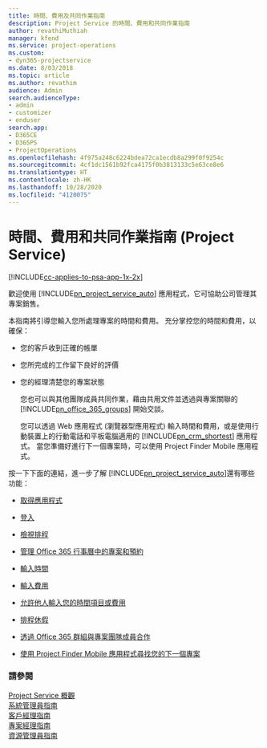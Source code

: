 ```yaml
---
title: 時間、費用及共同作業指南
description: Project Service 的時間、費用和共同作業指南
author: revathiMuthiah
manager: kfend
ms.service: project-operations
ms.custom:
- dyn365-projectservice
ms.date: 8/03/2018
ms.topic: article
ms.author: revathim
audience: Admin
search.audienceType:
- admin
- customizer
- enduser
search.app:
- D365CE
- D365PS
- ProjectOperations
ms.openlocfilehash: 4f975a248c6224bdea72ca1ecdb8a299f0f9254c
ms.sourcegitcommit: 4cf1dc1561b92fca4175f0b3813133c5e63ce8e6
ms.translationtype: HT
ms.contentlocale: zh-HK
ms.lasthandoff: 10/28/2020
ms.locfileid: "4120075"
---
```

# <a name="time-expense-and-collaboration-guide-project-service"></a>時間、費用和共同作業指南 (Project Service)

[!INCLUDE[cc-applies-to-psa-app-1x-2x](../includes/cc-applies-to-psa-app-1x-2x.md)]

歡迎使用 [!INCLUDE[pn_project_service_auto](../includes/pn-project-service-auto.md)] 應用程式，它可協助公司管理其專案銷售。 
  
 本指南將引導您輸入您所處理專案的時間和費用。 充分掌控您的時間和費用，以確保：  
  
- 您的客戶收到正確的帳單  
  
- 您所完成的工作留下良好的評價  
  
- 您的經理清楚您的專案狀態  
  
  您也可以與其他團隊成員共同作業，藉由共用文件並透過與專案關聯的 [!INCLUDE[pn_office_365_groups](../includes/pn-office-365-groups.md)] 開始交談。  
  
  您可以透過 Web 應用程式 (瀏覽器型應用程式) 輸入時間和費用，或是使用行動裝置上的行動電話和平板電腦適用的 [!INCLUDE[pn_crm_shortest](../includes/pn-crm-shortest.md)] 應用程式。 當您準備好進行下一個專案時，可以使用 Project Finder Mobile 應用程式。  
  
按一下下面的連結，進一步了解 [!INCLUDE[pn_project_service_auto](../includes/pn-project-service-auto.md)]還有哪些功能：  
  
-   [取得應用程式](../psa/get-apps.md)  
  
-   [登入](../psa/sign-in.md)  
  
-   [檢視排程](../psa/view-schedule.md)  
  
-   [管理 Office 365 行事曆中的專案和預約](../psa/manage-project-bookings-office-365-calendar.md)  
  
-   [輸入時間](../psa/enter-time.md)  
  
-   [輸入費用](../psa/enter-expenses.md)  
  
-   [允許他人輸入您的時間項目或費用](../psa/allow-someone-else-enter-time-entry-expense.md)  
  
-   [排程休假](../psa/schedule-time-off.md)  
  
-   [透過 Office 365 群組與專案團隊成員合作](../psa/collaborate-project-team-members-office-365-groups.md)  
  
-   [使用 Project Finder Mobile 應用程式尋找您的下一個專案](../psa/find-next-project-finder-mobile-app.md)  
  
### <a name="see-also"></a>請參閱  
 [Project Service 概觀](../psa/overview.md)   
 [系統管理員指南](../psa/admin-guide.md)   
 [客戶經理指南](../psa/account-manager-guide.md)   
 [專案經理指南](../psa/project-manager-guide.md)   
 [資源管理員指南](../psa/resource-manager-guide.md)   
